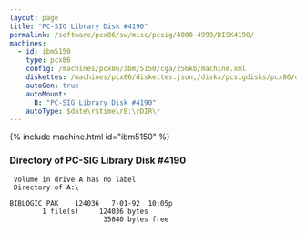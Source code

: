 ```yaml
---
layout: page
title: "PC-SIG Library Disk #4190"
permalink: /software/pcx86/sw/misc/pcsig/4000-4999/DISK4190/
machines:
  - id: ibm5150
    type: pcx86
    config: /machines/pcx86/ibm/5150/cga/256kb/machine.xml
    diskettes: /machines/pcx86/diskettes.json,/disks/pcsigdisks/pcx86/diskettes.json
    autoGen: true
    autoMount:
      B: "PC-SIG Library Disk #4190"
    autoType: $date\r$time\rB:\rDIR\r
---
```


{% include machine.html id="ibm5150" %}

### Directory of PC-SIG Library Disk #4190

     Volume in drive A has no label
     Directory of A:\

    BIBLOGIC PAK    124036   7-01-92  10:05p
            1 file(s)     124036 bytes
                           35840 bytes free
